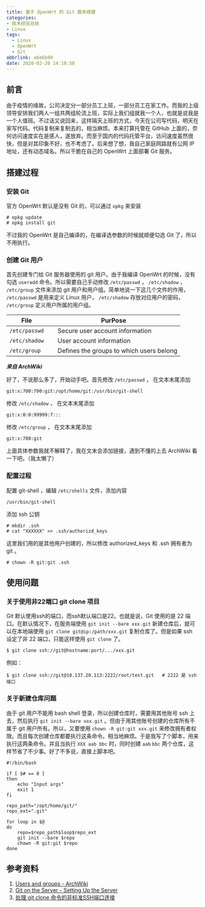```yaml
---
title: 基于 OpenWrt 的 Git 服务搭建
categories: 
- 技术经验总结
- Linux
tags:
  - Linux
  - OpenWrt
  - Git
abbrlink: a6e6b99
date: 2020-02-20 14:10:58
---
```


## 前言
由于疫情的缘故，公司决定分一部分员工上班，一部分员工在家工作。而我的上级领导安排我们两人一组共两组轮流上班，实际上我们组就我一个人，也就是说我是一个人值班。不过话又说回来，这样隔天上班的方式，今天在公司写代码，明天在家写代码。代码复制来复制去的，相当麻烦。本来打算托管在 GitHub 上面的，奈何访问速度实在是感人，遂放弃。而至于国内的代码托管平台，访问速度虽然很快，但是对其印象不好，也不考虑了。后来想了想，我自己家庭网路就有公网 IP 地址，还有动态域名。所以干脆在自己的 OpenWrt 上面部署 Git 服务。

<!-- more -->

## 搭建过程

### 安装 Git
官方 OpenWrt 默认是没有 Git 的，可以通过 `opkg` 来安装
```shell
# opkg update
# opkg install git
```

不过我的 OpenWrt 是自己编译的，在编译选参数的时候就顺便勾选 Git 了，所以不用执行。

### 创建 Git 用户
首先创建专门给 Git 服务器使用的 git 用户。由于我编译 OpenWrt 的时候，没有勾选 `useradd` 命令。所以需要自己手动修改 `/etc/passwd` ， `/etc/shadow` ， `/etc/group` 文件来添加 git 用户和用户组。简单地说一下这几个文件的作用， `/etc/passwd` 是用来定义 Linux 用户， `/etc/shadow` 存放对应用户的密码， `/etc/group` 定义用户所属的用户组。

| File          | PurPose |
| ---           | --- |
| `/etc/passwd` |　	Secure user account information |
| `/etc/shadow` |　	User account information |
| `/etc/group`  |　	Defines the groups to which users belong |

***来自 ArchWiki***

好了，不说那么多了，开始动手吧。首先修改 `/etc/passwd` ， 在文本末尾添加
```
git:x:700:700:git:/opt/home/git:/usr/bin/git-shell
```

修改 `/etc/shadow` ， 在文本末尾添加
```
git:x:0:0:99999:7:::
```

修改 `/etc/group` ， 在文本末尾添加
```
git:x:700:git
```

上面具体参数我就不解释了，我在文末会添加链接，遇到不懂的上去 ArchWiki 看一下吧。（我太懒了）

### 配置过程

配置 git-shell ，编辑 `/etc/shells` 文件，添加内容
```
/usr/bin/git-shell
```

添加 ssh 公钥
```shell
# mkdir .ssh
# cat "XXXXXX" >> .ssh/authorizd_keys
```

这里我们用的是其他用户创建的，所以修改 authorized_keys 和 .ssh 拥有者为 git 。
```shell
# chown -R git:git .ssh
```

## 使用问题
### 关于使用非22端口 git clone 项目
Git 默认使用ssh的端口，而ssh默认端口是22。也就是说，Git 使用的是 22 端口。在默认情况下，在服务端使用 `git init --bare xxx.git` 新建仓库后，就可以在本地端使用 `git clone git@ip:/path/xxx.git` 复制仓库了。但是如果 ssh 设定了非 22 端口，只能这样使用 `git clone` 了。
```shell
$ git clone ssh://git@hostname:port/.../xxx.git
```

例如：
```shell
$ git clone ssh://git@10.137.20.113:2222/root/test.git   # 2222 是 ssh 端口
```

### 关于新建仓库问题
由于 git 用户不能用 bash shell 登录，所以创建仓库时，需要用其他账号 ssh 上去，然后执行 `git init --bare xxx.git` 。但由于用其他账号创建的仓库所有不属于 git 用户所有。所以，又要使用 `chown -R git:git xxx.git` 来修改拥有者权限。而且每次创建仓库都要执行这条命令。相当地麻烦。于是我写了个脚本，用来执行这两条命令。并且当执行 `XXX aab bbc` 时，同时创建 `aab` `bbc` 两个仓库，这样节省了不少事。好了不多说，直接上脚本吧。
```shell
#!/bin/bash

if [ $# == 0 ]
then
	echo "Input args"
	exit 1
fi

repo_path="/opt/home/git/"
repo_ext=".git"

for loop in $@
do
	repo=$repo_path$loop$repo_ext
	git init --bare $repo
	chown -R git:git $repo
done
```

## 参考资料

1. [Users and groups - ArchWiki](https://wiki.archlinux.org/index.php/users_and_groups)
2. [Git on the Server - Setting Up the Server](https://git-scm.com/book/en/v2/Git-on-the-Server-Setting-Up-the-Server)
3. [处理 git clone 命令的非标准SSH端口连接](https://nanxiao.me/git-clone-ssh-non-22-port/)
